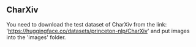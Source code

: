 ## CharXiv
You need to download the test dataset of CharXiv from the link: 'https://huggingface.co/datasets/princeton-nlp/CharXiv' and put images into the 'images' folder.